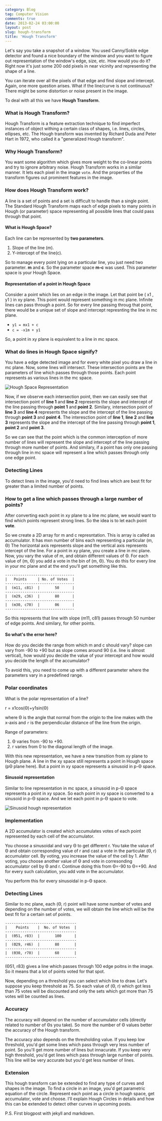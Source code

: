 ```yaml
---
category: Blog
tag: Computer Vision
comments: true
date: 2013-02-24 03:00:00
layout: post
slug: hough-transform
title: 'Hough Transform'
---
```


Let's say you take a snapshot of a window. You used Canny/Soble edge detector and found a nice boundary of the window and you want to figure out representation of the window's edge, size, etc. How would you do it? Right now it's just some 200 odd pixels in near vicinity and representing the shape of a line.

You can iterate over all the pixels of that edge and find slope and intercept. Again, one more question arises. What if the line/curve is not continuous? There might be some distortion or noise present in the image.

To deal with all this we have **Hough Transform**.

### What is Hough Transform?
Hough Transform is a feature extraction technique to find imperfect instances of object withing a certain class of shapes, i.e. lines, circles, ellipses, etc. The Hough transform was invented by Richard Duda and Peter Hart in 1972, who called it a "generalized Hough transform". 

###  Why Hough Transform?
You want some algorithm which gives more weight to the co-linear points and try to ignore arbitrary noise. Hough Transform works in a similar manner. It lets each pixel in the image `vote`. And the properties of the transform figures out prominent features in the image.

### How does Hough Transform work?
A line is a set of points and a set is difficult to handle than a single point.
The Standard Hough Transform maps each of edge pixels to many points in Hough (or parameter) space representing all possible lines that could pass through that point.

####  What is Hough Space?
Each line can be represented by **two parameters**.

 1. Slope of the line (m).
 2. Y-intercept of the line(c).

So to manage every point lying on a particular line, you just need two parameter. **m** and **c**. So the parameter space **m-c** was used. This parameter space is your Hough Space.

#### Representation of a point in Hough Space

Consider a point which lies on an edge in the image. Let that point be ( x1 , y1 ) in xy plane. This point would represent something in mc plane. Infinite lines can pass through a point. So for every line passing throug that point, there would be a unique set of slope and intercept represnting the line in mc plane.

- `y1 = mx1 + c`
- `c = -x1m + y1`

So, a point in xy plane is equivalent to a line in mc space.

### What do lines in Hough Space signify?

You have a edge detected image and for every white pixel you draw a line in mc plane. Now, some lines will intersect. These intersection points are the parameters of line which passes through those points. Each point represents as various lines in the mc space. 

![Hough Space Representation](/assets/images/hough1.jpg)

Now, if we observe each intersection point, then we can easily see that intersection point of **line 1** and **line 2** represents the slope and intercept of the line passing through **point 1** and **point 2**. Similary, intersection point of **line 3** and **line 4** represents the slope and the intercept of the line passing through **point 3** and **point 4**. The interesction point of **line 1**, **line 2** and **line 3** represents the slope and the intercept of the line passing through **point 1**, **point 2** and **point 3**.

So we can see that the point which is the common interception of more number of lines will represent the slope and intercept of the line passing through more number of points. And similary, if a point has only one passing through line in mc space will represent a line which passes through only one edge point.

### Detecting Lines

To detect lines in the image, you'd need to find lines which are best fit for greater than a limited number of points.

### How to get a line which passes through a large number of points?

After converting each point in xy plane to a line mc plane, we would want to find which points represent strong lines. So the idea is to let each point **vote**.

So we create a 2D array for m and c represntation. This is array is called as accumulator. It has mxn number of bins each representing a particular (m, Θ) The horizontal axis represents slope and the vertical axis represents intercept of the line. For a point in xy plane, you create a line in mc plane. Now, you vary the value of m, and obtain different values of Θ. For each value of (m, Θ) you add a vote in the bin of (m, Θ). You do this for every line in your mc plane and at the end you'll get something like this.

    --------------------------------
    |   Points     | No. of Votes  |
    --------------------------------
    |  (m11, c81)  |       50      |
    --------------------------------
    |  (m29, c36)  |       80      |
    --------------------------------
    |  (m30, c70)  |       06      |
    --------------------------------


So this represents that line with slope (m11, c81) passes through 50 number of edge points. And similary, for other points.

#### So what's the error here?

How do you decide the range from which m and c should vary? slope can vary from -90 to +90 but as slope comes around 90 (i.e. line is almost vertical), how would you decide the value of your intercept and how would you decide the length of the accumulator?

To avoid this, you need to come up with a different parameter where the parameters vary in a predefined range.


### Polar coordinates

What is the polar representation of a line?

r = x1cos(Θ)+y1sin(Θ) 

where Θ is the angle that normal from the origin to the line makes with the x-axis and `r` is the perpendicular distance of the line from the origin.

Range of parameters:

1. Θ varies from -90 to +90.
2. r varies from 0 to the diagonal length of the image.

With this new representation, we have a new transition from xy plane to Hough plane. A line in the xy space still represents a point in Hough space (pΘ plane here). But a point in xy space represents a sinusoid in p-Θ space.

#### Sinusoid representation

Similar to line representation in mc space, a sinusoid in p-Θ space represents a point in xy space. So each point in xy space is converted to a sinusoid in p-Θ space. And we let each point in p-Θ space to vote.

![Sinusoid hough representation](/assets/images/hough2.png)

### Implementation

A 2D accumulator is created which accumulates votes of each point represented by each cell of the accumulator.

You choose a sinusoidal and vary Θ to get different r. You take the value of Θ and obtain corresponding value of r and cast a vote in the particular (Θ, r) accumulator cell. By voting, you increase the value of the cell by 1. After voting, you choose another value of Θ and vote in corresonding accumulator cell by Θ and r. Continue doing this from Θ=-90 to Θ=+90. And for every such calculation, you add vote in the accumulator.

You perform this for every sinusoidal in p-Θ space.

### Detecting Lines

Similar to mc plane, each (Θ, r) point will have some number of votes and depending on the number of votes, we will obtain the line which will be the best fit for a certain set of points. 

    ---------------------------------
    |    Points    |  No. of Votes  |
    ---------------------------------
    |  (Θ51, r83)  |       100      |
    ---------------------------------
    |  (Θ29, r46)  |       80       |
    ---------------------------------
    |  (Θ30, r70)  |       60       |
    ---------------------------------

(Θ51, r83) gives a line which passes through 100 edge poitns in the image. So it means that a lot of points voted for that spot. 

Now, depending on a threshold you can select which line to draw. Let's suppose you keep threshold as 75. So each value of (Θ, r) which got less than 75 votes will be discounted and only the sets which got more than 75 votes will be counted as lines.

### Accuracy

The accuracy will depend on the number of accumulator cells (directly related to number of Θs you take). So more the number of Θ values better the accuracy of the Hough transform. 

The accuracy also depends on the thresholding value. If you keep low threshold, you'd get some lines which pass through very less number of point. So you'll get more number of lines but innacurate. If you keep very high threshold, you'd get lines which pass through large number of points. This line will be very accurate but you'd get less number of lines.

### Extension

This hough transform can be extended to find any type of curves and shapes in the image. To find a circle in an image, you'd get parametric equation of the circle. Represent each point as a circle in hough space, get accumulator, vote and choose. I'll explain Hough Circles in details and how this can be extended to detect other curves in upcoming posts.

P.S. First blogpost with jekyll and markdown.
